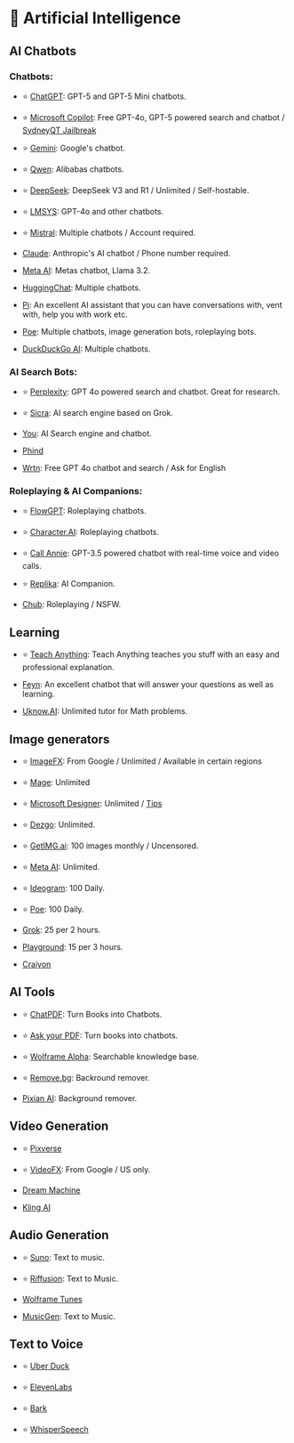 # 🤖 Artificial Intelligence

## AI Chatbots

### Chatbots:


- ⭐ [ChatGPT](https://chat.openai.com): GPT-5 and GPT-5 Mini chatbots.

- ⭐ [Microsoft Copilot](https://copilot.microsoft.com/): Free GPT-4o, GPT-5 powered search and chatbot / [SydneyQT Jailbreak](https://github.com/juzeon/SydneyQt)

- ⭐ [Gemini](https://Gemini.google.com/): Google's chatbot.

- ⭐ [Qwen](https://chat.qwenlm.ai/): Alibabas chatbots.

- ⭐ [DeepSeek](https://www.deepseek.com/): DeepSeek V3 and R1 / Unlimited / Self-hostable.

- ⭐ [LMSYS](https://chat.lmsys.org/): GPT-4o and other chatbots.

- ⭐ [Mistral](https://chat.mistral.ai/chat): Multiple chatbots / Account required.

- [Claude](https://www.anthropic.com/product): Anthropic's AI chatbot / Phone number required.

- [Meta AI](https://www.meta.ai/): Metas chatbot, Llama 3.2.

- [HuggingChat](https://huggingface.co/chat/): Multiple chatbots.

- [Pi](https://pi.ai/talk): An excellent AI assistant that you can have conversations with, vent with, help you with work etc.

- [Poe](https://www.poe.com): Multiple chatbots, image generation bots, roleplaying bots.

- [DuckDuckGo AI](https://duck.ai/): Multiple chatbots.


### AI Search Bots:

- ⭐ [Perplexity](https://www.perplexity.ai/): GPT 4o powered search and chatbot. Great for research.

- ⭐ [Sicra](https://scira.app/): AI search engine based on Grok.

- [You](https://you.com/): AI Search engine and chatbot.

-  [Phind](https://www.phind.com/)

-  [Wrtn](https://wrtn.ai/): Free GPT 4o chatbot and search / Ask for English

### Roleplaying & AI Companions:

- ⭐ [FlowGPT](https://flowgpt.com/chat): Roleplaying chatbots.

- ⭐ [Character.AI](https://character.ai/): Roleplaying chatbots.

- ⭐ [Call Annie](https://callannie.ai/): GPT-3.5 powered chatbot with real-time voice and video calls.

- ⭐ [Replika](https://www.replika.ai): AI Companion.

- [Chub](https://www.chub.ai/): Roleplaying / NSFW.


## Learning


- ⭐ [Teach Anything](https://www.teach-anything.com/): Teach Anything teaches you stuff with an easy and professional explanation.

- [Feyn](https://www.feyn.ai/): An excellent chatbot that will answer your questions as well as learning.

- [Uknow.AI](https://www.uknowai.com/en): Unlimited tutor for Math problems.



## Image generators

- ⭐ [ImageFX](https://labs.google/fx/tools/image-fx): From Google / Unlimited / Available in certain regions

- ⭐ [Mage](https://www.mage.space/): Unlimited

- ⭐ [Microsoft Designer](https://designer.microsoft.com/image-creator): Unlimited / [Tips](https://rentry.co/bingimagecreatortips)

- ⭐ [Dezgo](https://dezgo.com/): Unlimited.

- ⭐ [GetIMG.ai](https://getimg.ai/): 100 images monthly / Uncensored.

- ⭐ [Meta AI](https://imagine.meta.com/): Unlimited.

- ⭐ [Ideogram](https://ideogram.ai/): 100 Daily.

- ⭐ [Poe](https://poe.com/): 100 Daily.

- [Grok](https://x.ai/grok): 25 per 2 hours.

- [Playground](https://playground.com/): 15 per 3 hours.

- [Craiyon](https://www.craiyon.com/)

## AI Tools

- ⭐ [ChatPDF](https://www.chatpdf.com/): Turn Books into Chatbots.

- ⭐ [Ask your PDF](https://askyourpdf.com/): Turn books into chatbots.

- ⭐ [Wolframe Alpha](https://www.wolframalpha.com/): Searchable knowledge base.

- ⭐ [Remove.bg](https://www.remove.bg/): Backround remover.

 - [Pixian AI](https://pixian.ai/): Background remover.

## Video Generation

- ⭐ [Pixverse](https://pixverse.ai/)

- ⭐ [VideoFX](https://labs.google/fx/tools/video-fx): From Google / US only.

- [Dream Machine](https://lumalabs.ai/dream-machine)

- [Kling AI](https://klingai.com/)
 

## Audio Generation


- ⭐ [Suno](https://suno.com/): Text to music.

- ⭐ [Riffusion](https://www.riffusion.com/): Text to Music.

- [Wolframe Tunes](https://tones.wolfram.com/)

- [MusicGen](https://huggingface.co/spaces/facebook/MusicGen): Text to Music.



## Text to Voice

- ⭐ [Uber Duck](https://uberduck.ai/)

- ⭐ [ElevenLabs](https://beta.elevenlabs.io/)

- ⭐ [Bark](https://huggingface.co/spaces/suno/bark)

- ⭐ [WhisperSpeech](https://huggingface.co/spaces/collabora/WhisperSpeech)
